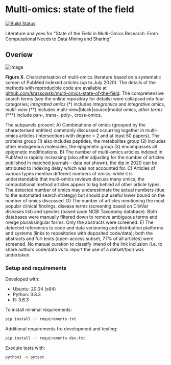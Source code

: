 # Multi-omics: state of the field

[![Build Status](https://travis-ci.com/krassowski/multi-omics-state-of-the-art.svg?token=JhArfvq99eozHLbsktv8&branch=master)](https://travis-ci.com/krassowski/multi-omics-state-of-the-art)

Literature analyses for "State of the Field in Multi-Omics Research: From Computational Needs to Data Mining and Sharing"

## Overiew

![image](https://user-images.githubusercontent.com/5832902/89242343-3f12ef80-d5f9-11ea-96b3-5fe06dfd0e4d.png)

**Figure X**. Characterisation of multi-omics literature based on a systematic screen of PubMed indexed articles (up to July 2020). The details of the methods with reproducible code are available at [github.com/krassowski/multi-omics-state-of-the-field](https://github.com/krassowski/multi-omics-state-of-the-field). The comprehensive search terms (see the online repository for details) were collapsed into four categories; _integrated omics_ (*) 
includes _integromics_ and _integrative_ omics, _multi-view_ (\*\*) includes multi-view|block|source|modal omics, _other terms_ (\*\*\*) include pan-, trans-, poly-, cross-omics.

The subpanels present: A) Combinations of omics (grouped by the characterised entities) commonly discussed occurring together in multi-omics articles (intersections with degree > 2 and at least 50 papers). The proteins group (1) also includes peptides, the metabolites group (2) includes other endogenous molecules, the epigenetic group (3) encompasses all epigenetic modifications. B) The number of multi-omics articles indexed in PubMed is rapidly increasing (also after adjusting for the number of articles published in matched journals - data not shown); the dip in 2020 can be attributed to indexing delay which was not accounted for. C) Articles of various types mention different numbers of omics; while it is understandable that multi-omics reviews discuss many omics, the computational method articles appear to lag behind all other article types. The detected number of omics may underestimate the actual numbers (due to the automated search strategy) but should put useful lower bound on the number of omics discussed. D) The number of articles mentioning the most popular clinical findings, disease terms (screening based on ClinVar diseases list) and species (based upon NCBI Taxonomy database). Both databases were manually filtered down to remove ambiguous terms and merge plural/singular forms. Only the abstracts were screened. E) The detected references to code and data versioning and distribution platforms and systems (links to repositories with deposited code/data); both the abstracts and full-texts (open-access subset, 77% of all articles) were screened. No manual curation to classify intend of the link inclusion (i.e. to share authors code/data vs to report the use of a datset/tool) was undertaken.


### Setup and requirements

Developed with:

- Ubuntu: 20.04 (x64)
- Python: 3.8.3
- R: 3.6.3

To install minimal requirements:

```bash
pip install -r requirements.txt
```

Additional requirements fro development and testing:

```bash
pip install -r requirements-dev.txt
```

Execute tests with:

```bash
python3 -m pytest
```
